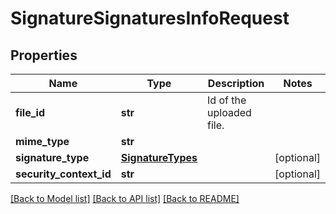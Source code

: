 # SignatureSignaturesInfoRequest

## Properties
Name | Type | Description | Notes
------------ | ------------- | ------------- | -------------
**file_id** | **str** | Id of the uploaded file. | 
**mime_type** | **str** |  | 
**signature_type** | [**SignatureTypes**](SignatureTypes.md) |  | [optional] 
**security_context_id** | **str** |  | [optional] 

[[Back to Model list]](../README.md#documentation-for-models) [[Back to API list]](../README.md#documentation-for-api-endpoints) [[Back to README]](../README.md)


